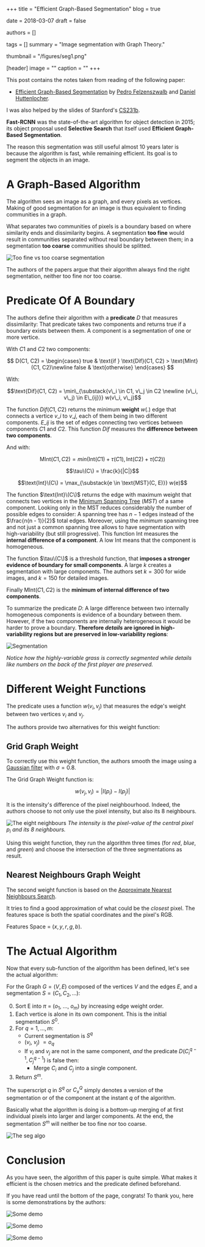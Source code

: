 +++
title = "Efficient Graph-Based Segmentation"
blog = true

date = 2018-03-07
draft = false

authors = []

tags = []
summary = "Image segmentation with Graph Theory."

thumbnail = "/figures/seg1.png"

[header]
image = ""
caption = ""
+++

This post contains the notes taken from reading of the following paper:

- [Efficient Graph-Based Segmentation](https://cs.brown.edu/~pff/papers/seg-ijcv.pdf)
by [Pedro Felzenszwalb](https://scholar.google.com/citations?user=k1hJzF0AAAAJ&hl=en)
and [Daniel Huttenlocher](https://scholar.google.com/citations?user=q16KVs0AAAAJ&hl=en).

I was also helped by the slides of Stanford's [CS231b](http://vision.stanford.edu/teaching/cs231b_spring1415/slides/ranjay_pres.pdf).

**Fast-RCNN** was the state-of-the-art algorithm for object detection in 2015; its
object proposal used **Selective Search** that itself used **Efficient Graph-Based
Segmentation**.

The reason this segmentation was still useful almost 10 years later is
because the algorithm is fast, while remaining efficient.
Its goal is to segment the objects in an image.

# A Graph-Based Algorithm

The algorithm sees an image as a graph, and every pixels as vertices. Making of
good segmentation for an image is thus equivalent to finding communities in a
graph.

What separates two communities of pixels is a boundary based on where similarity
ends and dissimilarity begins. A segmentation **too fine** would result in
communities separated without real boundary between them; in a segmentation
**too coarse** communities should be splitted.

![Too fine vs too coarse segmentation](/figures/too_fine_coarse.svg)

The authors of the papers argue that their algorithm always find the right
segmentation, neither too fine nor too coarse.

# Predicate Of A Boundary

The authors define their algorithm with a **predicate** $D$ that measures
dissimilarity: That predicate takes two components and returns true if a boundary
exists between them. A component is a segmentation of one or more
vertice.

With $C1$ and $C2$ two components:

$$
D(C1, C2) = \begin{cases}
    true    & \text{if } \text{Dif}(C1, C2) > \text{MInt}(C1, C2)\newline
    false   & \text{otherwise}
\end{cases}
$$

With:

$$\text{Dif}(C1, C2) = \min\_{\substack{v\_i \in C1, v\_j \in C2 \newline (v\_i, v\_j) \in E\_{ij}}} w(v\_i, v\_j)$$

The function $Dif(C1, C2)$ returns the minimum **weight** $w(.)$ edge that
connects a vertice $v\_i$ to $v\_j$, each of them being in two different
components. $E\_{ij}$ is the set of edges connecting two vertices between components
$C1$ and $C2$. This function $Dif$ measures the **difference between two components**.

And with:

$$\text{MInt}(C1, C2) = min (\text{Int}(C1) + \tau(C1), \text{Int}(C2) + \tau(C2))$$

$$\tau\(C\) = \frac{k}{|C|}$$

$$\text{Int}\(C\) = \max_{\substack{e \in \text{MST}(C, E)}} w(e)$$

The function $\text{Int}\(C\)$ returns the edge with maximum weight that connects two
vertices in the [Minimum Spanning Tree](https://en.wikipedia.org/wiki/Minimum_spanning_tree)
(*MST*) of a same component. Looking only in the MST reduces considerably the
number of possible edges to consider: A spanning tree has $n - 1$ edges instead
of the $\frac{n(n - 1)}{2}$ total edges. Moreover, using the *minimum*
spanning tree and not just a common spanning tree allows to have segmentation
with high-variability (but still progressive). This function $\text{Int}$ measures the
**internal difference of a component**. A low $\text{Int}$ means that the component
is homogeneous.

The function $\tau\(C\)$ is a threshold function, that **imposes a stronger
evidence of boundary for small components**. A large $k$ creates a segmentation
with large components. The authors set $k = 300$ for wide images, and $k = 150$
for detailed images.

Finally $\text{MInt}(C1, C2)$ is the **minimum of internal difference of two
components**.

To summarize the predicate $D$: A large difference between two internally
homogeneous components is evidence of a boundary between them. However, if the
two components are internally heterogeneous it would be harder to prove
a boundary. **Therefore *details* are ignored in high-variability regions but
are preserved in low-variability regions**:

![Segmentation](/figures/seg1.png)

*Notice how the highly-variable grass is correctly segmented while details like
numbers on the back of the first player are preserved.*

# Different Weight Functions

The predicate uses a function $w(v_i, v_j)$ that measures the edge's weight
between two vertices $v_i$ and $v_j$.

The authors provide two alternatives for this weight function:

## Grid Graph Weight

To correctly use this weight function, the authors smooth the image using a
[Gaussian filter](https://en.wikipedia.org/wiki/Gaussian_filter) with $\sigma = 0.8$.

The Grid Graph Weight function is:

$$w(v_j, v_i) = |I(p_i) - I(p_j)|$$

It is the intensity's difference of the pixel neighbourhood. Indeed, the authors
choose to not only use the pixel intensity, but also its 8 neighbours.

![The eight neighbours](/figures/gridgraph_weight.svg)
*The intensity is the pixel-value of the central pixel $p_i$ and its 8
neighbours.*

Using this weight function, they run the algorithm three times (for *red*, *blue*,
and *green*) and choose the intersection of the three segmentations as result.

## Nearest Neighbours Graph Weight

The second weight function is based on the [Approximate Nearest Neighbours Search](https://en.wikipedia.org/wiki/Nearest_neighbor_search#Approximate_nearest_neighbor).

It tries to find a good approximation of what could be the *closest* pixel. The
features space is both the spatial coordinates and the pixel's RGB.

Features Space = $(x, y, r, g, b)$.

# The Actual Algorithm

Now that every sub-function of the algorithm has been defined, let's see the
actual algorithm:

For the Graph $G = (V, E)$ composed of the vertices $V$ and the edges $E$,
and a segmentation $S = (C_1, C_2, ...)$:


0. Sort E into $\pi$ = ($o_1$, ..., $o_m$) by increasing edge weight order.
1. Each vertice is alone in its own component. This is the initial segmentation
$S^0$.
2. For $q = 1, ..., m$:
    - Current segmentation is $S^q$
    - ($v_i$, $v_j$) $= o_q$
    - If $v_i$ and $v_j$ are not in the same component, *and* the predicate
      $D(C_i^{q - 1}, C_j^{q - 1})$ is false then:
        - Merge $C_i$ and $C_j$ into a single component.
3. Return $S^m$.

The superscript $q$ in $S^q$ or $C_x^Q$ simply denotes a version of
the segmentation or of the component at the instant $q$ of the algorithm.

Basically what the algorithm is doing is a bottom-up merging of at first
individual pixels into larger and larger components. At the end, the segmentation
$S^m$ will neither be too fine nor too coarse.

![The seg algo](/figures/seg_algo.svg)

# Conclusion

As you have seen, the algorithm of this paper is quite simple. What makes it
efficient is the chosen metrics and the predicate defined beforehand.

If you have read until the bottom of the page, congrats! To thank you, here is
some demonstrations by the authors:

![Some demo](/figures/seg2.png)

![Some demo](/figures/seg3.png)

![Some demo](/figures/seg4.png)